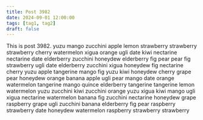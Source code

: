 ```yaml
---
title: Post 3982
date: 2024-09-01 12:00:00
tags: [tag1, tag2]
draft: false
---
```

This is post 3982.
yuzu
mango
zucchini
apple
lemon
strawberry
strawberry
strawberry
cherry
watermelon
xigua
orange
ugli
date
kiwi
nectarine
nectarine
date
elderberry
zucchini
honeydew
elderberry
fig
pear
pear
fig
strawberry
ugli
date
elderberry
zucchini
xigua
honeydew
fig
nectarine
cherry
yuzu
apple
tangerine
mango
fig
yuzu
kiwi
honeydew
cherry
grape
pear
honeydew
orange
banana
apple
ugli
pear
mango
date
orange
watermelon
tangerine
mango
quince
elderberry
tangerine
tangerine
lemon
watermelon
yuzu
zucchini
kiwi
zucchini
orange
yuzu
xigua
kiwi
mango
ugli
xigua
nectarine
watermelon
banana
fig
zucchini
nectarine
honeydew
grape
raspberry
grape
ugli
zucchini
banana
elderberry
fig
pear
raspberry
strawberry
date
honeydew
watermelon
raspberry
strawberry
strawberry
